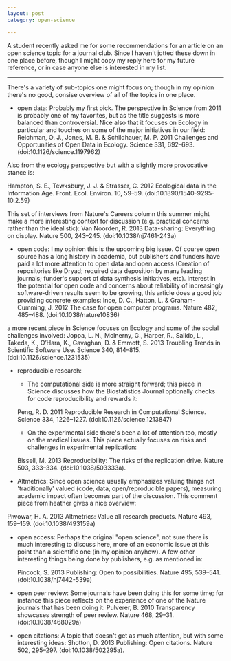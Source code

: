 ```yaml
---
layout: post
category: open-science

---
```




A student recently asked me for some recommendations for an article on an open science topic for a journal club.  Since I haven't jotted these down in one place before, though I might copy my reply here for my future reference, or in case anyone else is interested in my list.  

----------------

There's a variety of sub-topics one might focus on; though in my opinion there's no good, consise overview of all of the topics in one place. 

- open data: Probably my first pick.  The perspective in Science from 2011 is probably one of my favorites, but as the title suggests is more balanced than controversial.  Nice also that it focuses on Ecology in particular and touches on some of the major initiatives in our field:
  Reichman, O. J., Jones, M. B. & Schildhauer, M. P. 2011 Challenges and Opportunities of Open Data in Ecology. Science 331, 692–693. (doi:10.1126/science.1197962)

Also from the ecology perspective but with a slightly more provocative stance is: 

  Hampton, S. E., Tewksbury, J. J. & Strasser, C. 2012 Ecological data in the Information Age. Front. Ecol. Environ. 10, 59–59. (doi:10.1890/1540-9295-10.2.59)

This set of interviews from Nature's Careers column this summer might make a more interesting context for discussion (e.g. practical concerns rather than the idealistic):
Van Noorden, R. 2013 Data-sharing: Everything on display. Nature 500, 243–245. (doi:10.1038/nj7461-243a)



- open code: I my opinion this is the upcoming big issue.  Of course open source has a long history in academia, but publishers and funders have paid a lot more attention to open data and open access (Creation of repositories like Dryad; required data deposition by many leading journals; funder's support of data synthesis initiatives, etc).  Interest in the potential for open code and concerns about reliability of increasingly software-driven results seem to be growing, this article does a good job providing concrete examples:
  Ince, D. C., Hatton, L. & Graham-Cumming, J. 2012 The case for open computer programs. Nature 482, 485–488. (doi:10.1038/nature10836)

a more recent piece in Science focuses on Ecology and some of the social challenges involved: 
  Joppa, L. N., McInerny, G., Harper, R., Salido, L., Takeda, K., O’Hara, K., Gavaghan, D. & Emmott, S. 2013 Troubling Trends in Scientific Software Use. Science 340, 814–815. (doi:10.1126/science.1231535)

- reproducible research: 
 
  - The computational side is more straight forward; this piece in Science discusses how the Biostatistics Journal optionally checks for code reproducibility and rewards it:

  Peng, R. D. 2011 Reproducible Research in Computational Science. Science 334, 1226–1227. (doi:10.1126/science.1213847)

  -  On the experimental side there's been a lot of attention too, mostly on the medical issues.  This piece actually focuses on risks and challenges in experimental replication: 

  Bissell, M. 2013 Reproducibility: The risks of the replication drive. Nature 503, 333–334. (doi:10.1038/503333a).  
 - Altmetrics:  Since open science usually emphasizes valuing things not 'traditionally' valued (code, data, open/reproducible papers), measuring academic impact often becomes part of the discussion.  This comment piece from heather gives a nice overview:


Piwowar, H. A. 2013 Altmetrics: Value all research products. Nature 493, 159–159. (doi:10.1038/493159a)

- open access: Perhaps the original "open science", not sure there is much interesting to discuss here, more of an economic issue at this point than a scientific one (in my opinion anyhow).  A few other interesting things being done by publishers, e.g. as mentioned in: 

  Pincock, S. 2013 Publishing: Open to possibilities. Nature 495, 539–541. (doi:10.1038/nj7442-539a)

- open peer review: Some journals have been doing this for some time; for instance this piece reflects on the experience of one of the Nature journals that has been doing it: 
  Pulverer, B. 2010 Transparency showcases strength of peer review. Nature 468, 29–31. (doi:10.1038/468029a)

- open citations: A topic that doesn't get as much attention, but with some interesting ideas: Shotton, D. 2013 Publishing: Open citations. Nature 502, 295–297. (doi:10.1038/502295a).  


